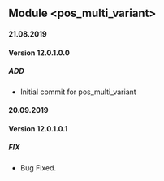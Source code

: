 ## Module <pos_multi_variant>

#### 21.08.2019
#### Version 12.0.1.0.0
##### ADD
- Initial commit for pos_multi_variant

#### 20.09.2019
#### Version 12.0.1.0.1
##### FIX
- Bug Fixed.
